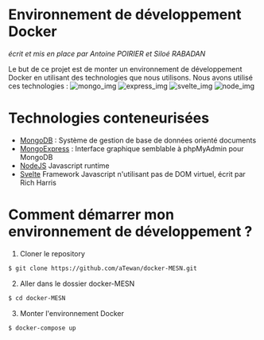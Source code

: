 # Environnement de développement Docker
*écrit et mis en place par Antoine POIRIER et Siloé RABADAN*

Le but de ce projet est de monter un environnement de développement Docker en utilisant des technologies que nous utilisons.
Nous avons utilisé ces technologies :
![mongo_img](https://upload.wikimedia.org/wikipedia/fr/thumb/4/45/MongoDB-Logo.svg/1200px-MongoDB-Logo.svg.png)
![express_img](https://upload.wikimedia.org/wikipedia/commons/6/64/Expressjs.png)
![svelte_img](https://cdn.svgporn.com/logos/svelte.svg)
![node_img](https://www.anychart.com/_design/img/upload/plugins/nodejs-logo.png)


# Technologies conteneurisées
* [MongoDB](https://www.mongodb.com) : Système de gestion de base de données orienté documents
* [MongoExpress](https://github.com/mongo-express/mongo-express) : Interface graphique semblable à phpMyAdmin pour MongoDB
* [NodeJS](https://nodejs.org/en/) Javascript runtime
* [Svelte](https://svelte.dev/) Framework Javascript n'utilisant pas de DOM virtuel, écrit par Rich Harris

# Comment démarrer mon environnement de développement ?
1. Cloner le repository
```sh
$ git clone https://github.com/aTewan/docker-MESN.git
```
2. Aller dans le dossier docker-MESN
```sh
$ cd docker-MESN
```
3. Monter l'environnement Docker
```sh
$ docker-compose up
```

